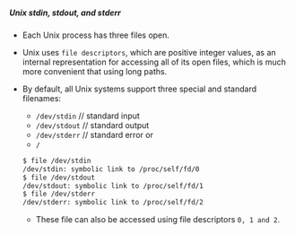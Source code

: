 
##### Unix stdin, stdout, and stderr

- Each Unix process has three files open.
- Unix uses `file descriptors`, which are positive integer values, as an internal representation for accessing all of its open files, which is much more convenient that using long paths.

- By default, all Unix systems support three special and standard filenames: 
  - `/dev/stdin`  // standard input
  - `/dev/stdout` // standard output
  - `/dev/stderr` // standard error
  or
  - `/`
  ```bash
  $ file /dev/stdin 
  /dev/stdin: symbolic link to /proc/self/fd/0
  $ file /dev/stdout
  /dev/stdout: symbolic link to /proc/self/fd/1
  $ file /dev/stderr
  /dev/stderr: symbolic link to /proc/self/fd/2

  ```
  - These file can also be accessed using file descriptors `0, 1 and 2`.